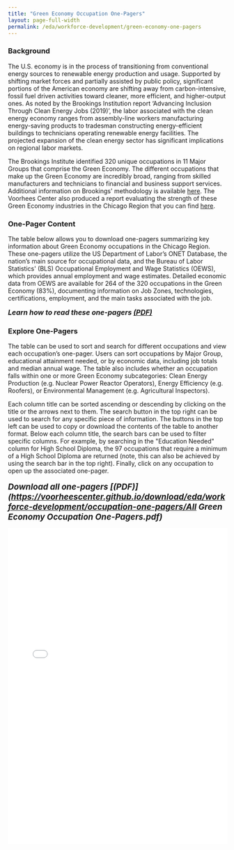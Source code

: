 ```yaml
---
title: "Green Economy Occupation One-Pagers"
layout: page-full-width
permalink: /eda/workforce-development/green-economy-one-pagers
---
```


<!--- This document is a copy of the RMD output from "Front_End_Occupation_Table" that produces a MD markdown (due to keep_md and preserve_yaml). Changes required is to: 1) change file name to match permalink; 2) remove the "output" section of the YAML; and 3) make the table call to an iframe of the HTML widget before loading onto the website. 

The final steps to update the website, you need to transfer over 3 files:
1) Copy over this MD file into the "pages" subfolder matching the permalink in the YAML
2) Copy over the "occupations-one-pager" subfolder to the "download" subfolder
3) Copy over the "occupation-one-pager-front-end-table.html" to the "htmlwidgets" subfolder 
-->

### Background

The U.S. economy is in the process of transitioning from conventional energy sources to renewable energy production and usage. Supported by shifting market forces and partially assisted by public policy, significant portions of the American economy are shifting away from carbon-intensive, fossil fuel driven activities toward cleaner, more efficient, and higher-output ones. As noted by the Brookings Institution report ‘Advancing Inclusion Through Clean Energy Jobs (2019)’, the labor associated with the clean energy economy ranges from assembly-line workers manufacturing energy-saving products to tradesman constructing energy-efficient buildings to technicians operating renewable energy facilities. The projected expansion of the clean energy sector has significant implications on regional labor markets.

The Brookings Institute identified 320 unique occupations in 11 Major Groups that comprise the Green Economy. The different occupations that make up the Green Economy are incredibly broad, ranging from skilled manufacturers and technicians to financial and business support services. Additional information on Brookings' methodology is available [here](https://www.brookings.edu/wp-content/uploads/2019/04/2019.04_metro_Clean-Energy-Jobs_Report_Muro-Tomer-Shivaran-Kane_updated.pdf). The Voorhees Center also produced a report evaluating the strength of these Green Economy industries in the Chicago Region that you can find [here](https://uofi.app.box.com/s/otysmqubv39nvpzdq17cdz5trpm5mqoh).

### One-Pager Content

The table below allows you to download one-pagers summarizing key information about Green Economy occupations in the Chicago Region. These one-pagers utilize the US Department of Labor’s ONET Database, the nation’s main source for occupational data, and the Bureau of Labor Statistics' (BLS) Occupational Employment and Wage Statistics (OEWS), which provides annual employment and wage estimates. Detailed economic data from OEWS are available for 264 of the 320 occupations in the Green Economy (83%), documenting information on Job Zones, technologies, certifications, employment, and the main tasks associated with the job.

<b style='font-size:12pt;'><i>Learn how to read these one-pagers [(PDF)](https://voorheescenter.github.io/download/eda/workforce-development/occupation-one-pagers-how-to.pdf)
</i></b>

### Explore One-Pagers

The table can be used to sort and search for different occupations and view each occupation’s one-pager. Users can sort occupations by Major Group, educational attainment needed, or by economic data, including job totals and median annual wage. The table also includes whether an occupation falls within one or more Green Economy subcategories: Clean Energy Production (e.g. Nuclear Power Reactor Operators),	Energy Efficiency (e.g. Roofers), or Environmental Management (e.g. Agricultural Inspectors).

Each column title can be sorted ascending or descending by clicking on the title or the arrows next to them. The search button in the top right can be used to search for any specific piece of information. The buttons in the top left can be used to copy or download the contents of the table to another format. Below each column title, the search bars can be used to filter specific columns. For example, by searching in the "Education Needed" column for High School Diploma, the 97 occupations that require a minimum of a High School Diploma are returned (note, this can also be achieved by using the search bar in the top right). Finally, click on any occupation to open up the associated one-pager.  
<br>
<b style='font-size:14pt;'><i>
Download all one-pagers [(PDF)](https://voorheescenter.github.io/download/eda/workforce-development/occupation-one-pagers/All Green Economy Occupation One-Pagers.pdf)
</i></b>
<br>
<!--- Link to table saved as a widget for website display -->
<iframe src="/htmlwidgets/occupation-one-pager-front-end-table.html" height="725px" width="100%" style="border:none;"></iframe>